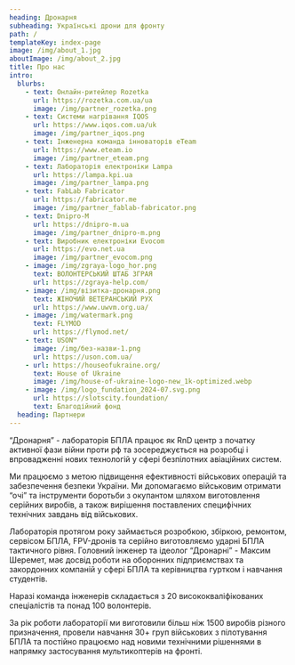 ```yaml
---
heading: Дронарня
subheading: Українські дрони для фронту
path: /
templateKey: index-page
image: /img/about_1.jpg
aboutImage: /img/about_2.jpg
title: Про нас
intro:
  blurbs:
    - text: Онлайн-ритейлер Rozetka
      url: https://rozetka.com.ua/ua
      image: /img/partner_rozetka.png
    - text: Системи нагрівання IQOS
      url: https://www.iqos.com.ua/uk
      image: /img/partner_iqos.png
    - text: Інженерна команда інноваторів eTeam
      url: https://www.eteam.io
      image: /img/partner_eteam.png
    - text: Лабораторія електроніки Lampa
      url: https://lampa.kpi.ua
      image: /img/partner_lampa.png
    - text: FabLab Fabricator
      url: https://fabricator.me
      image: /img/partner_fablab-fabricator.png
    - text: Dnipro-M
      url: https://dnipro-m.ua
      image: /img/partner_dnipro-m.png
    - text: Виробник електроніки Evocom
      url: https://evo.net.ua
      image: /img/partner_evocom.png
    - image: /img/zgraya-logo_hor.png
      text: ВОЛОНТЕРСЬКИЙ ШТАБ ЗГРАЯ
      url: https://zgraya-help.com/
    - image: /img/візитка-дронарня.png
      text: ЖІНОЧИЙ ВЕТЕРАНСЬКИЙ РУХ
      url: https://www.uwvm.org.ua/
    - image: /img/watermark.png
      text: FLYMOD
      url: https://flymod.net/
    - text: USON™
      image: /img/без-назви-1.png
      url: https://uson.com.ua/
    - url: https://houseofukraine.org/
      text: House of Ukraine
      image: /img/house-of-ukraine-logo-new_1k-optimized.webp
    - image: /img/logo_fundation_2024-07.svg.png
      url: https://slotscity.foundation/
      text: Благодійний фонд
  heading: Партнери
---
```


<!-- <p><img src="/img/dronarnia/logo/dronarnia_logo_ua.svg" alt="Dronarnia Logo" width="200"/></p> -->

“Дронарня” - лабораторія БПЛА працює як RnD центр з початку активної фази війни проти рф та зосереджується на розробці і впровадженні нових технологій у сфері безпілотних авіаційних систем. 

Ми працюємо з метою підвищення ефективності військових операцій та забезпечення безпеки України. Ми допомагаємо військовим отримати “очі” та інструменти боротьби з окупантом шляхом виготовлення серійних виробів, а також вирішення поставлених специфічних технічних завдань від військових. 

Лабораторія протягом року займається розробкою, збіркою, ремонтом, сервісом БПЛА, FPV-дронів та серійно виготовляємо ударні БПЛА тактичного рівня. 
Головний інженер та ідеолог “Дронарні” - Максим Шеремет, має досвід роботи на оборонних підприємствах та закордонних компаній у сфері БПЛА та керівництва гуртком і навчання студентів. 

Наразі команда інженерів складається з 20 висококваліфікованих спеціалістів та понад 100 волонтерів.  

За рік роботи лабораторії ми виготовили більш ніж 1500 виробів різного призначення, провели навчання 30+ груп військових з пілотування БПЛА та постійно працюємо над новими технічними рішеннями в напрямку застосування мультикоптерів на фронті. 

